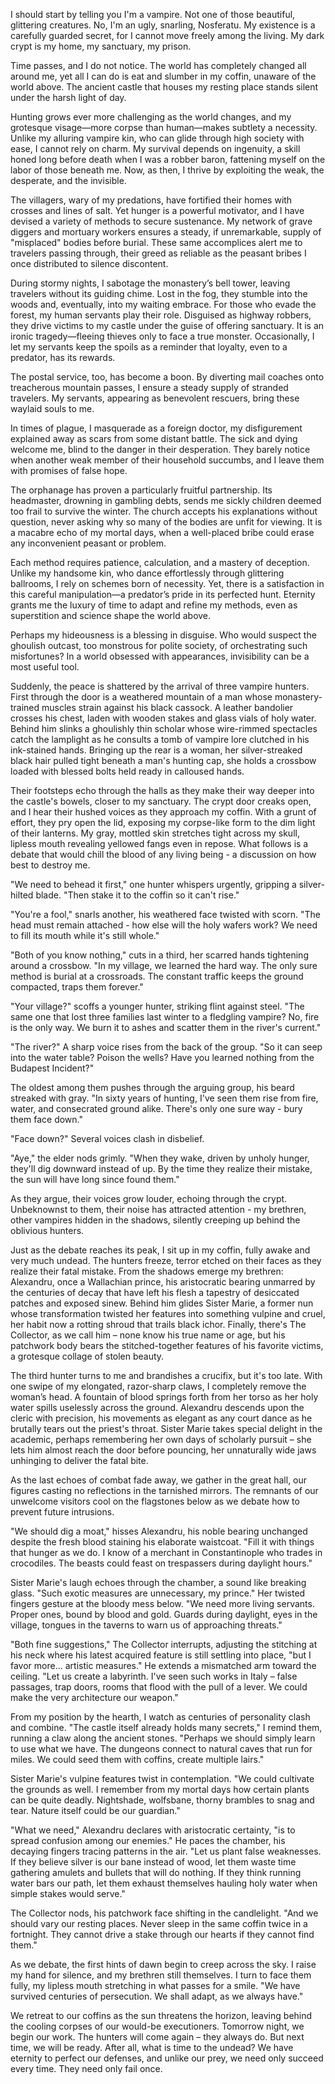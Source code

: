 I should start by telling you I'm a vampire. Not one of those beautiful, glittering creatures. No, I'm an ugly, snarling, Nosferatu. My existence is a carefully guarded secret, for I cannot move freely among the living. My dark crypt is my home, my sanctuary, my prison.

Time passes, and I do not notice. The world has completely changed all around me, yet all I can do is eat and slumber in my coffin, unaware of the world above. The ancient castle that houses my resting place stands silent under the harsh light of day.

Hunting grows ever more challenging as the world changes, and my grotesque visage—more corpse than human—makes subtlety a necessity. Unlike my alluring vampire kin, who can glide through high society with ease, I cannot rely on charm. My survival depends on ingenuity, a skill honed long before death when I was a robber baron, fattening myself on the labor of those beneath me. Now, as then, I thrive by exploiting the weak, the desperate, and the invisible.

The villagers, wary of my predations, have fortified their homes with crosses and lines of salt. Yet hunger is a powerful motivator, and I have devised a variety of methods to secure sustenance. My network of grave diggers and mortuary workers ensures a steady, if unremarkable, supply of "misplaced" bodies before burial. These same accomplices alert me to travelers passing through, their greed as reliable as the peasant bribes I once distributed to silence discontent.

During stormy nights, I sabotage the monastery’s bell tower, leaving travelers without its guiding chime. Lost in the fog, they stumble into the woods and, eventually, into my waiting embrace. For those who evade the forest, my human servants play their role. Disguised as highway robbers, they drive victims to my castle under the guise of offering sanctuary. It is an ironic tragedy—fleeing thieves only to face a true monster. Occasionally, I let my servants keep the spoils as a reminder that loyalty, even to a predator, has its rewards.

The postal service, too, has become a boon. By diverting mail coaches onto treacherous mountain passes, I ensure a steady supply of stranded travelers. My servants, appearing as benevolent rescuers, bring these waylaid souls to me.

In times of plague, I masquerade as a foreign doctor, my disfigurement explained away as scars from some distant battle. The sick and dying welcome me, blind to the danger in their desperation. They barely notice when another weak member of their household succumbs, and I leave them with promises of false hope.

The orphanage has proven a particularly fruitful partnership. Its headmaster, drowning in gambling debts, sends me sickly children deemed too frail to survive the winter. The church accepts his explanations without question, never asking why so many of the bodies are unfit for viewing. It is a macabre echo of my mortal days, when a well-placed bribe could erase any inconvenient peasant or problem.

Each method requires patience, calculation, and a mastery of deception. Unlike my handsome kin, who dance effortlessly through glittering ballrooms, I rely on schemes born of necessity. Yet, there is a satisfaction in this careful manipulation—a predator’s pride in its perfected hunt. Eternity grants me the luxury of time to adapt and refine my methods, even as superstition and science shape the world above.

Perhaps my hideousness is a blessing in disguise. Who would suspect the ghoulish outcast, too monstrous for polite society, of orchestrating such misfortunes? In a world obsessed with appearances, invisibility can be a most useful tool.

Suddenly, the peace is shattered by the arrival of three vampire hunters. First through the door is a weathered mountain of a man whose monastery-trained muscles strain against his black cassock. A leather bandolier crosses his chest, laden with wooden stakes and glass vials of holy water. Behind him slinks a ghoulishly thin scholar whose wire-rimmed spectacles catch the lamplight as he consults a tomb of vampire lore clutched in his ink-stained hands. Bringing up the rear is a woman, her silver-streaked black hair pulled tight beneath a man's hunting cap, she holds a crossbow loaded with blessed bolts held ready in calloused hands.

Their footsteps echo through the halls as they make their way deeper into the castle's bowels, closer to my sanctuary. The crypt door creaks open, and I hear their hushed voices as they approach my coffin. With a grunt of effort, they pry open the lid, exposing my corpse-like form to the dim light of their lanterns. My gray, mottled skin stretches tight across my skull, lipless mouth revealing yellowed fangs even in repose. What follows is a debate that would chill the blood of any living being - a discussion on how best to destroy me.

"We need to behead it first," one hunter whispers urgently, gripping a silver-hilted blade. "Then stake it to the coffin so it can't rise."

"You're a fool," snarls another, his weathered face twisted with scorn. "The head must remain attached - how else will the holy wafers work? We need to fill its mouth while it's still whole."

"Both of you know nothing," cuts in a third, her scarred hands tightening around a crossbow. "In my village, we learned the hard way. The only sure method is burial at a crossroads. The constant traffic keeps the ground compacted, traps them forever."

"Your village?" scoffs a younger hunter, striking flint against steel. "The same one that lost three families last winter to a fledgling vampire? No, fire is the only way. We burn it to ashes and scatter them in the river's current."

"The river?" A sharp voice rises from the back of the group. "So it can seep into the water table? Poison the wells? Have you learned nothing from the Budapest Incident?"

The oldest among them pushes through the arguing group, his beard streaked with gray. "In sixty years of hunting, I've seen them rise from fire, water, and consecrated ground alike. There's only one sure way - bury them face down."

"Face down?" Several voices clash in disbelief.

"Aye," the elder nods grimly. "When they wake, driven by unholy hunger, they'll dig downward instead of up. By the time they realize their mistake, the sun will have long since found them."

As they argue, their voices grow louder, echoing through the crypt. Unbeknownst to them, their noise has attracted attention - my brethren, other vampires hidden in the shadows, silently creeping up behind the oblivious hunters.

Just as the debate reaches its peak, I sit up in my coffin, fully awake and very much undead. The hunters freeze, terror etched on their faces as they realize their fatal mistake. From the shadows emerge my brethren: Alexandru, once a Wallachian prince, his aristocratic bearing unmarred by the centuries of decay that have left his flesh a tapestry of desiccated patches and exposed sinew. Behind him glides Sister Marie, a former nun whose transformation twisted her features into something vulpine and cruel, her habit now a rotting shroud that trails black ichor. Finally, there's The Collector, as we call him – none know his true name or age, but his patchwork body bears the stitched-together features of his favorite victims, a grotesque collage of stolen beauty.

The third hunter turns to me and brandishes a crucifix, but it's too late. With one swipe of my elongated, razor-sharp claws, I completely remove the woman’s head. A fountain of blood springs forth from her torso as her holy water spills uselessly across the ground. Alexandru descends upon the cleric with precision, his movements as elegant as any court dance as he brutally tears out the priest's throat. Sister Marie takes special delight in the academic, perhaps remembering her own days of scholarly pursuit – she lets him almost reach the door before pouncing, her unnaturally wide jaws unhinging to deliver the fatal bite.

As the last echoes of combat fade away, we gather in the great hall, our figures casting no reflections in the tarnished mirrors. The remnants of our unwelcome visitors cool on the flagstones below as we debate how to prevent future intrusions.

"We should dig a moat," hisses Alexandru, his noble bearing unchanged despite the fresh blood staining his elaborate waistcoat. "Fill it with things that hunger as we do. I know of a merchant in Constantinople who trades in crocodiles. The beasts could feast on trespassers during daylight hours."

Sister Marie's laugh echoes through the chamber, a sound like breaking glass. "Such exotic measures are unnecessary, my prince." Her twisted fingers gesture at the bloody mess below. "We need more living servants. Proper ones, bound by blood and gold. Guards during daylight, eyes in the village, tongues in the taverns to warn us of approaching threats."

"Both fine suggestions," The Collector interrupts, adjusting the stitching at his neck where his latest acquired feature is still settling into place, "but I favor more... artistic measures." He extends a mismatched arm toward the ceiling. "Let us create a labyrinth. I've seen such works in Italy – false passages, trap doors, rooms that flood with the pull of a lever. We could make the very architecture our weapon."

From my position by the hearth, I watch as centuries of personality clash and combine. "The castle itself already holds many secrets," I remind them, running a claw along the ancient stones. "Perhaps we should simply learn to use what we have. The dungeons connect to natural caves that run for miles. We could seed them with coffins, create multiple lairs."

Sister Marie's vulpine features twist in contemplation. "We could cultivate the grounds as well. I remember from my mortal days how certain plants can be quite deadly. Nightshade, wolfsbane, thorny brambles to snag and tear. Nature itself could be our guardian."

"What we need," Alexandru declares with aristocratic certainty, "is to spread confusion among our enemies." He paces the chamber, his decaying fingers tracing patterns in the air. "Let us plant false weaknesses. If they believe silver is our bane instead of wood, let them waste time gathering amulets and bullets that will do nothing. If they think running water bars our path, let them exhaust themselves hauling holy water when simple stakes would serve."

The Collector nods, his patchwork face shifting in the candlelight. "And we should vary our resting places. Never sleep in the same coffin twice in a fortnight. They cannot drive a stake through our hearts if they cannot find them."

As we debate, the first hints of dawn begin to creep across the sky. I raise my hand for silence, and my brethren still themselves. I turn to face them fully, my lipless mouth stretching in what passes for a smile. "We have survived centuries of persecution. We shall adapt, as we always have."

We retreat to our coffins as the sun threatens the horizon, leaving behind the cooling corpses of our would-be executioners. Tomorrow night, we begin our work. The hunters will come again – they always do. But next time, we will be ready. After all, what is time to the undead? We have eternity to perfect our defenses, and unlike our prey, we need only succeed every time. They need only fail once.

